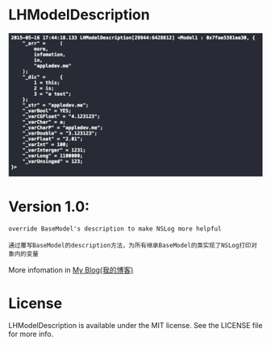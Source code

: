 LHModelDescription
=============

![png](https://github.com/leostc/LHModelDescription/blob/master/demo.png)

# Version 1.0:

	override BaseModel's description to make NSLog more helpful
	
	通过覆写BaseModel的description方法，为所有继承BaseModel的类实现了NSLog打印对象内的变量

More infomation in [My Blog(我的博客)](http://idatadev.com/2015/05/04/tong-guo-descriptionshi-xian-nslogda-yin-dui-xiang-nei-de-bian-liang/)

# License

LHModelDescription is available under the MIT license. See the LICENSE file for more info.
